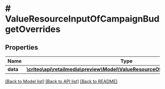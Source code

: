 # # ValueResourceInputOfCampaignBudgetOverrides

## Properties

Name | Type | Description | Notes
------------ | ------------- | ------------- | -------------
**data** | [**\criteo\api\retailmedia\preview\Model\ValueResourceOfCampaignBudgetOverrides**](ValueResourceOfCampaignBudgetOverrides.md) |  | [optional]

[[Back to Model list]](../../README.md#models) [[Back to API list]](../../README.md#endpoints) [[Back to README]](../../README.md)
